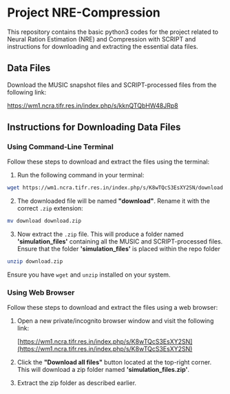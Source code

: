 # Project NRE-Compression

This repository contains the basic python3 codes for the project related to Neural Ration Estimation (NRE) and Compression with SCRIPT and instructions for downloading and extracting the essential data files.

## Data Files

Download the MUSIC snapshot files and SCRIPT-processed files from the following link:  

[https://wm1.ncra.tifr.res.in/index.php/s/kknQTQbHW48JRp8
](https://wm1.ncra.tifr.res.in/index.php/s/K8wTQcS3EsXY2SN)
## Instructions for Downloading Data Files

### Using Command-Line Terminal

Follow these steps to download and extract the files using the terminal:

1. Run the following command in your terminal:

  ~~~Bash
  wget https://wm1.ncra.tifr.res.in/index.php/s/K8wTQcS3EsXY2SN/download
  ~~~

2. The downloaded file will be named **"download"**. Rename it with the correct `.zip` extension:

  ~~~Bash
  mv download download.zip
  ~~~

3. Now extract the `.zip` file. This will produce a folder named **'simulation_files'** containing all the MUSIC and SCRIPT-processed files. Ensure that the folder **'simulation_files'**  is placed within the repo folder 
   
  ~~~Bash
  unzip download.zip
  ~~~

Ensure you have `wget` and `unzip` installed on your system.


### Using Web Browser

Follow these steps to download and extract the files using a web browser:

1. Open a new private/incognito browser window and visit the following link:  

   [https://wm1.ncra.tifr.res.in/index.php/s/K8wTQcS3EsXY2SN](https://wm1.ncra.tifr.res.in/index.php/s/K8wTQcS3EsXY2SN)

2. Click the **"Download all files"** button located at the top-right corner. This will download a zip folder named **'simulation_files.zip'**.

3. Extract the zip folder as described earlier.

